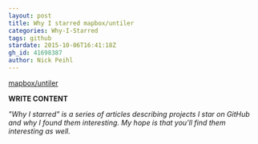 ```yaml
---
layout: post
title: Why I starred mapbox/untiler
categories: Why-I-Starred
tags: github
stardate: 2015-10-06T16:41:18Z
gh_id: 41698387
author: Nick Peihl
---
```


[mapbox/untiler](https://github.com/mapbox/untiler)

**WRITE CONTENT**

*"Why I starred" is a series of articles describing projects I star on GitHub and why I found them interesting. My hope is that you'll find them interesting as well.*


